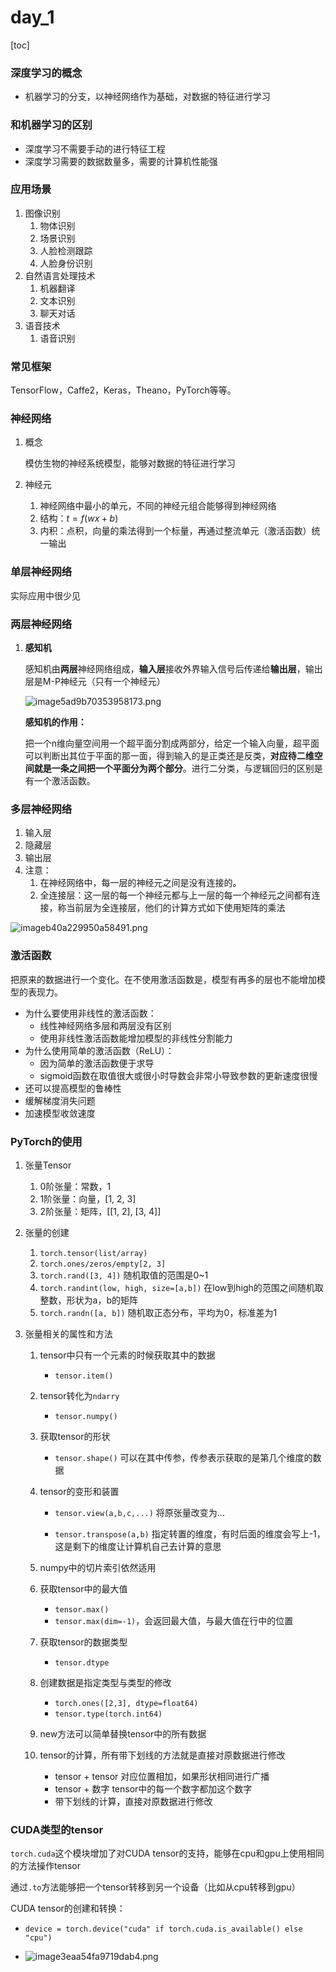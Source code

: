 # day_1

[toc]



### 深度学习的概念

* 机器学习的分支，以神经网络作为基础，对数据的特征进行学习

### 和机器学习的区别

* 深度学习不需要手动的进行特征工程
* 深度学习需要的数据数量多，需要的计算机性能强

### 应用场景

1. 图像识别
   1. 物体识别
   2. 场景识别
   3. 人脸检测跟踪
   4. 人脸身份识别
2. 自然语言处理技术
   1. 机器翻译
   2. 文本识别
   3. 聊天对话
3. 语音技术
   1. 语音识别

### 常见框架

TensorFlow，Caffe2，Keras，Theano，PyTorch等等。

### 神经网络

1. 概念

   模仿生物的神经系统模型，能够对数据的特征进行学习

2. 神经元

   1. 神经网络中最小的单元，不同的神经元组合能够得到神经网络
   2. 结构：$t = f(wx+b)$
   3. 内积：点积，向量的乘法得到一个标量，再通过整流单元（激活函数）统一输出

### 单层神经网络

实际应用中很少见

### 两层神经网络

1. **感知机**

   感知机由**两层**神经网络组成，**输入层**接收外界输入信号后传递给**输出层**，输出层是M-P神经元（只有一个神经元）

   ![image5ad9b70353958173.png](https://file.moetu.org/images/2020/02/03/image5ad9b70353958173.png)

   **感知机的作用：**

   把一个n维向量空间用一个超平面分割成两部分，给定一个输入向量，超平面可以判断出其位于平面的那一面，得到输入的是正类还是反类，**对应待二维空间就是一条之间把一个平面分为两个部分**。进行二分类，与逻辑回归的区别是有一个激活函数。

### 多层神经网络

1. 输入层
2. 隐藏层
3. 输出层
4. 注意：
   1. 在神经网络中，每一层的神经元之间是没有连接的。
   2. 全连接层：这一层的每一个神经元都与上一层的每一个神经元之间都有连接，称当前层为全连接层，他们的计算方式如下使用矩阵的乘法

![imageb40a229950a58491.png](https://file.moetu.org/images/2020/02/03/imageb40a229950a58491.png)

### 激活函数

把原来的数据进行一个变化。在不使用激活函数是，模型有再多的层也不能增加模型的表现力。

* 为什么要使用非线性的激活函数：
  * 线性神经网络多层和两层没有区别
  * 使用非线性激活函数能增加模型的非线性分割能力
* 为什么使用简单的激活函数（ReLU）：
  * 因为简单的激活函数便于求导
  * sigmoid函数在取值很大或很小时导数会非常小导致参数的更新速度很慢 
* 还可以提高模型的鲁棒性
* 缓解梯度消失问题
* 加速模型收敛速度

### PyTorch的使用

1. 张量Tensor

   1. 0阶张量：常数，1
   2. 1阶张量：向量，[1, 2, 3]
   3. 2阶张量：矩阵，[[1, 2], [3, 4]]

2. 张量的创建

   1. `torch.tensor(list/array)`
   2. `torch.ones/zeros/empty[2, 3]`
   3. `torch.rand([3, 4])` 随机取值的范围是0~1
   4. `torch.randint(low, high, size=[a,b])` 在low到high的范围之间随机取整数，形状为a，b的矩阵
   5. `torch.randn([a, b])` 随机取正态分布，平均为0，标准差为1

3. 张量相关的属性和方法

   1. tensor中只有一个元素的时候获取其中的数据

      * `tensor.item()`

   2. tensor转化为`ndarry`

      * `tensor.numpy()`

   3. 获取tensor的形状

      * `tensor.shape()` 可以在其中传参，传参表示获取的是第几个维度的数据

   4. tensor的变形和装置

      * `tensor.view(a,b,c,...)` 将原张量改变为...

      * `tensor.transpose(a,b)` 指定转置的维度，有时后面的维度会写上-1，这是剩下的维度让计算机自己去计算的意思

   5. numpy中的切片索引依然适用

   6. 获取tensor中的最大值

      * `tensor.max()`
      * `tensor.max(dim=-1)`，会返回最大值，与最大值在行中的位置

   7. 获取tensor的数据类型

      * `tensor.dtype`

   8. 创建数据是指定类型与类型的修改

      * `torch.ones([2,3], dtype=float64)`
      * `tensor.type(torch.int64)`

   9. new方法可以简单替换tensor中的所有数据

   10. tensor的计算，所有带下划线的方法就是直接对原数据进行修改

       * tensor + tensor 对应位置相加，如果形状相同进行广播
       * tensor + 数字 tensor中的每一个数字都加这个数字
       * 带下划线的计算，直接对原数据进行修改

### CUDA类型的tensor

`torch.cuda`这个模块增加了对CUDA tensor的支持，能够在cpu和gpu上使用相同的方法操作tensor

通过`.to`方法能够把一个tensor转移到另一个设备（比如从cpu转移到gpu）

CUDA tensor的创建和转换：

* `device = torch.device("cuda" if torch.cuda.is_available() else "cpu")`

* ![image3eaa54fa9719dab4.png](https://file.moetu.org/images/2020/02/04/image3eaa54fa9719dab4.png)

  